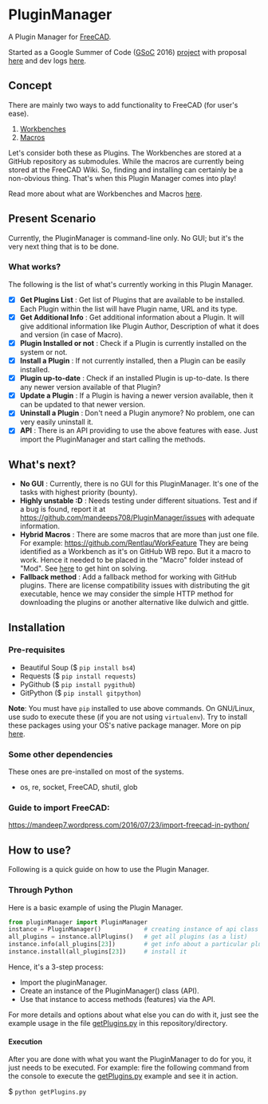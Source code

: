 # PluginManager
A Plugin Manager for [FreeCAD](https://github.com/FreeCAD/FreeCAD).

Started as a Google Summer of Code ([GSoC](https://en.wikipedia.org/wiki/Google_Summer_of_Code) 2016) [project](https://summerofcode.withgoogle.com/projects/#5341872155262976) with proposal [here](http://brlcad.org/wiki/User:Mandeeps708/gsoc_proposal) and dev logs [here](http://brlcad.org/wiki/User:Mandeeps708/GSoC16/logs#Coding_Period).

## Concept
There are mainly two ways to add functionality to FreeCAD (for user's ease).

1. [Workbenches](http://www.freecadweb.org/wiki/index.php?title=Workbenches)
2. [Macros](http://www.freecadweb.org/wiki/index.php?title=Macros)

Let's consider both these as Plugins. The Workbenches are stored at a
GitHub repository as submodules. While the macros are currently being stored
at the FreeCAD Wiki. So, finding and installing can certainly be a non-obvious
thing. That's when this Plugin Manager comes into play!

Read more about what are  Workbenches and Macros [here](https://mandeep7.wordpress.com/2016/06/01/freecad-plugins).

## Present Scenario
Currently, the PluginManager is command-line only. No GUI; but it's the very
next thing that is to be done.

### What works?
The following is the list of what's currently working in this Plugin Manager.

- [x] **Get Plugins List** : Get list of Plugins that are available to be
installed. Each Plugin within the list will have Plugin name, URL and its type.
- [x] **Get Additional Info** : Get additional information about a Plugin. It will
give additional information like Plugin Author, Description of what it does and
version (in case of Macro).
- [x] **Plugin Installed or not** : Check if a Plugin is currently installed on the
system or not.
- [x] **Install a Plugin** : If not currently installed, then a Plugin can be
easily installed.
- [x] **Plugin up-to-date** : Check if an installed Plugin is up-to-date. Is there
any newer version available of that Plugin?
- [x] **Update a Plugin** : If a Plugin is having a newer version available, then
it can be updated to that newer version.
- [x] **Uninstall a Plugin** : Don't need a Plugin anymore? No problem, one can
very easily uninstall it.
- [x] **API** : There is an API providing to use the above features with ease. Just
import the PluginManager and start calling the methods.

## What's next?
- **No GUI** : Currently, there is no GUI for this PluginManager. It's
one of the tasks with highest priority (bounty).
- **Highly unstable :D** : Needs testing under different situations. Test and
if a bug is found, report it at https://github.com/mandeeps708/PluginManager/issues
with adequate information.
- **Hybrid Macros** : There are some macros that are more than just one file.
For example: https://github.com/Rentlau/WorkFeature
They are being identified as a Workbench as it's on GitHub WB repo. But it
a macro to work. Hence it needed to be placed in the "Macro" folder instead of
"Mod". See [here](https://github.com/FreeCAD/FreeCAD-addons/blob/master/addons_installer.FCMacro#L313) to get hint on solving.
- **Fallback method** : Add a fallback method for working with GitHub plugins. There are license compatibility issues with distributing the git executable, hence we may consider the simple HTTP method for downloading the plugins or another alternative like dulwich and gittle.


## Installation
###  Pre-requisites
- Beautiful Soup ($ `pip install bs4`)
- Requests ($ `pip install requests`)
- PyGithub ($ `pip install pygithub`)
- GitPython ($ `pip install gitpython`)

**Note**: You must have `pip` installed to use above commands. On GNU/Linux, use
sudo to execute these (if you are not using `virtualenv`). Try to install these
packages using your OS's native package manager.
More on pip [here](https://packaging.python.org/installing).

###  Some other dependencies
These ones are pre-installed on most of the systems.
- os, re, socket, FreeCAD, shutil, glob

### Guide to import FreeCAD:
https://mandeep7.wordpress.com/2016/07/23/import-freecad-in-python/

## How to use?
Following is a quick guide on how to use the Plugin Manager.

### Through Python

Here is a basic example of using the Plugin Manager.

```python
from pluginManager import PluginManager
instance = PluginManager()            # creating instance of api class
all_plugins = instance.allPlugins()   # get all plugins (as a list)
instance.info(all_plugins[23])        # get info about a particular plugin
instance.install(all_plugins[23])     # install it
```
Hence, it's a 3-step process:

- Import the pluginManager.
- Create an instance of the PluginManager() class (API).
- Use that instance to access methods (features) via the API.

For more details and options about what else you can do with it, just see the example 
usage in the file [getPlugins.py](https://github.com/mandeeps708/PluginManager/blob/master/getPlugins.py)
in this repository/directory.

#### Execution
After you are done with what you want the PluginManager to do for you, it just needs to
be executed. For example: fire the following command from the console to execute the
[getPlugins.py](https://github.com/mandeeps708/PluginManager/blob/master/getPlugins.py)
example and see it in action.

$ `python getPlugins.py`
